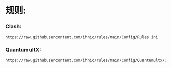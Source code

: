 # 规则:

### Clash:

``` 
https://raw.githubusercontent.com/ihnic/rules/main/Config/Rules.ini
```

### QuantumultX:

```
https://raw.githubusercontent.com/ihnic/rules/main/Config/Quantumultx/Sample.conf
```
